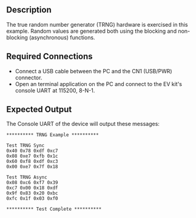 ## Description

The true random number generator (TRNG) hardware is exercised in this example.  Random values are generated both using the blocking and non-blocking (asynchronous) functions.

## Required Connections

-   Connect a USB cable between the PC and the CN1 (USB/PWR) connector.
-   Open an terminal application on the PC and connect to the EV kit's console UART at 115200, 8-N-1.

## Expected Output

The Console UART of the device will output these messages:

```
********** TRNG Example **********

Test TRNG Sync
0x40 0x78 0xdf 0xc7
0x08 0xe7 0xfb 0x1c
0x60 0xf8 0xdf 0xc3
0x00 0xe7 0x7f 0x18

Test TRNG Async
0x08 0xc6 0xf7 0x39
0xc7 0x00 0x18 0xdf
0x9f 0x83 0x20 0xbc
0xfc 0x1f 0x03 0xf0

********** Test Complete **********
```